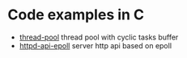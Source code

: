 # Code examples in C

* [thread-pool](thread-pool) thread pool with cyclic tasks buffer
* [httpd-api-epoll](httpd-api-epoll) server http api based on epoll
